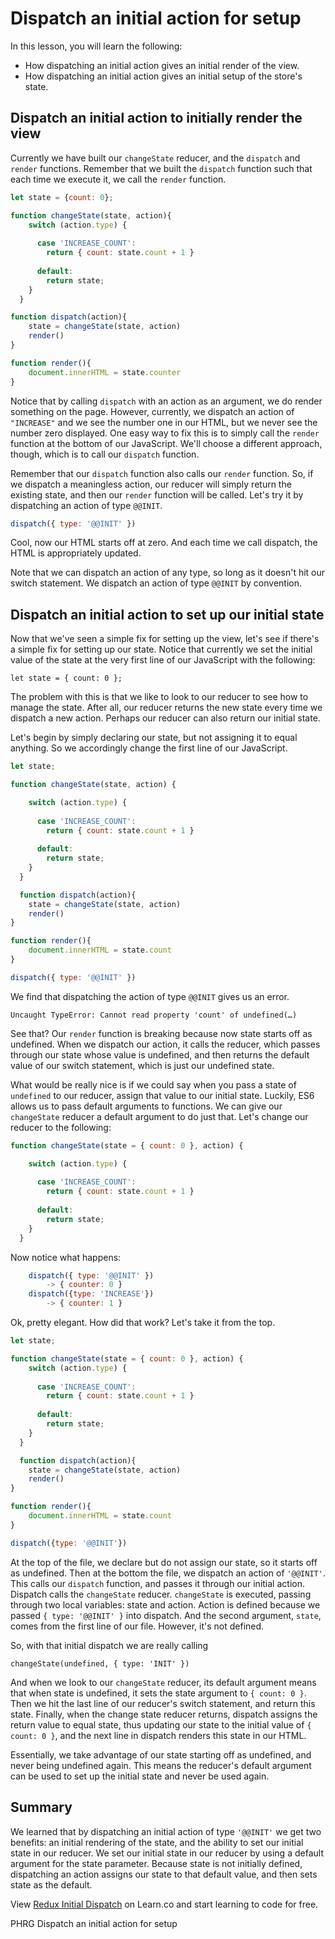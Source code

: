 Dispatch an initial action for setup
==============

In this lesson, you will learn the following:

* How dispatching an initial action gives an initial render of the view.
* How dispatching an initial action gives an initial setup of the store's state.

## Dispatch an initial action to initially render the view

Currently we have built our `changeState` reducer, and the `dispatch` and `render` functions.  Remember that we built the `dispatch` function such that each time we execute it, we call the `render` function.  

```javascript
let state = {count: 0};

function changeState(state, action){
    switch (action.type) {
    
      case 'INCREASE_COUNT':
        return { count: state.count + 1 }
	
      default:
        return state;
    }
  }

function dispatch(action){
	state = changeState(state, action)
	render()
}

function render(){
	document.innerHTML = state.counter
}
```


Notice that by calling `dispatch` with an action as an argument, we do render something on the page.  However, currently, we dispatch an action of `"INCREASE"` and we see the number one in our HTML, but we never see the number zero displayed.  One easy way to fix this is to simply call the `render` function at the bottom of our JavaScript. We'll choose a different approach, though, which is to call our `dispatch` function.  


Remember that our `dispatch` function also calls our `render` function.  So, if we dispatch a meaningless action, our reducer will simply return the existing state, and then our `render` function will be called.  Let's try it by dispatching an action of type `@@INIT`.

```javascript
dispatch({ type: '@@INIT' })
```



Cool, now our HTML starts off at zero.  And each time we call dispatch, the HTML is appropriately updated.  


Note that we can dispatch an action of any type, so long as it doesn't hit our switch statement.  We dispatch an action of type `@@INIT` by convention.

## Dispatch an initial action to set up our initial state


Now that we've seen a simple fix for setting up the view, let's see if there's a simple fix for setting up our state.  Notice that currently we set the initial value of the state at the very first line of our JavaScript with the following:


	let state = { count: 0 };

The problem with this is that we like to look to our reducer to see how to manage the state.  After all, our reducer returns the new state every time we dispatch a new action.  Perhaps our reducer can also return our initial state.  

Let's begin by simply declaring our state, but not assigning it to equal anything.  So we accordingly change the first line of our JavaScript.
```javascript
let state;
```
```javascript
function changeState(state, action) {

    switch (action.type) {
    
      case 'INCREASE_COUNT':
        return { count: state.count + 1 }
	
      default:
        return state;
    }
  }

  function dispatch(action){
	state = changeState(state, action)
	render()
}

function render(){
	document.innerHTML = state.count
}

dispatch({ type: '@@INIT' })
```

We find that dispatching the action of type `@@INIT` gives us an error.

`Uncaught TypeError: Cannot read property 'count' of undefined(…)`


See that?  Our `render` function is breaking because now state starts off as undefined.  When we dispatch our action, it calls the reducer, which passes through our state whose value is undefined, and then returns the default value of our switch statement, which is just our undefined state.  


What would be really nice is if we could say when you pass a state of `undefined` to our reducer, assign that value to our initial state. Luckily, ES6 allows us to pass default arguments to functions. We can give our `changeState` reducer a default argument to do just that.  Let's change our reducer to the following:

```javascript
function changeState(state = { count: 0 }, action) {

    switch (action.type) {
    
      case 'INCREASE_COUNT':
        return { count: state.count + 1 }
	
      default:
        return state;
    }
  }
```
   Now notice what happens:
```javascript
	dispatch({ type: '@@INIT' })
		-> { counter: 0 }
	dispatch({type: 'INCREASE'})
		-> { counter: 1 }
```

Ok, pretty elegant.  How did that work?  Let's take it from the top.

```javascript
let state;

function changeState(state = { count: 0 }, action) {
    switch (action.type) {
    
      case 'INCREASE_COUNT':
        return { count: state.count + 1 }
	
      default:
        return state;
    }
  }

  function dispatch(action){
	state = changeState(state, action)
	render()
}

function render(){
	document.innerHTML = state.count
}

dispatch({type: '@@INIT'})
```

At the top of the file, we declare but do not assign our state, so it starts off as undefined.  Then at the bottom the file, we dispatch an action of `'@@INIT'`.  This calls our `dispatch` function, and passes it through our initial action.  Dispatch calls the `changeState` reducer.  `changeState` is executed, passing through two local variables: state and action.  Action is defined because we passed `{ type: '@@INIT' }` into dispatch.  And the second argument, `state`, comes from the first line of our file.  However, it's not defined.

So, with that initial dispatch we are really calling

	changeState(undefined, { type: 'INIT' })


And when we look to our `changeState` reducer, its default argument means that when state is undefined, it sets the state argument to `{ count: 0 }`.  Then we hit the last line of our reducer's switch statement, and return this state.  Finally, when the change state reducer returns, dispatch assigns the return value to equal state, thus updating our state to the initial value of `{ count: 0 }`, and the next line in dispatch renders this state in our HTML.

Essentially, we take advantage of our state starting off as undefined, and never being undefined again.  This means the reducer's default argument can be used to set up the initial state and never be used again.


## Summary

We learned that by dispatching an initial action of type `'@@INIT'` we get two benefits: an initial rendering of the state, and the ability to set our initial state in our reducer.  We set our initial state in our reducer by using a default argument for the state parameter.  Because state is not initially defined, dispatching an action assigns our state to that default value, and then sets state as the default.

<p class='util--hide'>View <a href='https://learn.co/lessons/redux-initial-dispatch'>Redux Initial Dispatch</a> on Learn.co and start learning to code for free.</p>
<p data-visibility='hidden'>PHRG Dispatch an initial action for setup</p>